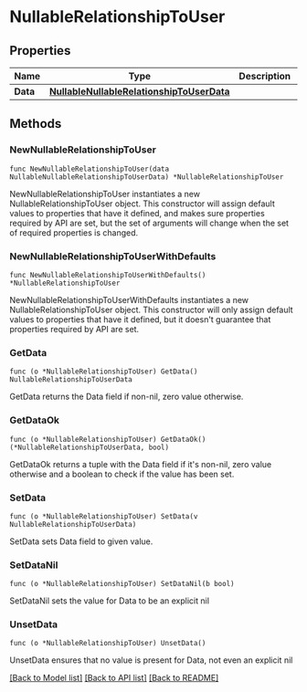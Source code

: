 # NullableRelationshipToUser

## Properties

| Name     | Type                                                                            | Description | Notes |
| -------- | ------------------------------------------------------------------------------- | ----------- | ----- |
| **Data** | [**NullableNullableRelationshipToUserData**](NullableRelationshipToUserData.md) |             |

## Methods

### NewNullableRelationshipToUser

`func NewNullableRelationshipToUser(data NullableNullableRelationshipToUserData) *NullableRelationshipToUser`

NewNullableRelationshipToUser instantiates a new NullableRelationshipToUser object.
This constructor will assign default values to properties that have it defined,
and makes sure properties required by API are set, but the set of arguments
will change when the set of required properties is changed.

### NewNullableRelationshipToUserWithDefaults

`func NewNullableRelationshipToUserWithDefaults() *NullableRelationshipToUser`

NewNullableRelationshipToUserWithDefaults instantiates a new NullableRelationshipToUser object.
This constructor will only assign default values to properties that have it defined,
but it doesn't guarantee that properties required by API are set.

### GetData

`func (o *NullableRelationshipToUser) GetData() NullableRelationshipToUserData`

GetData returns the Data field if non-nil, zero value otherwise.

### GetDataOk

`func (o *NullableRelationshipToUser) GetDataOk() (*NullableRelationshipToUserData, bool)`

GetDataOk returns a tuple with the Data field if it's non-nil, zero value otherwise
and a boolean to check if the value has been set.

### SetData

`func (o *NullableRelationshipToUser) SetData(v NullableRelationshipToUserData)`

SetData sets Data field to given value.

### SetDataNil

`func (o *NullableRelationshipToUser) SetDataNil(b bool)`

SetDataNil sets the value for Data to be an explicit nil

### UnsetData

`func (o *NullableRelationshipToUser) UnsetData()`

UnsetData ensures that no value is present for Data, not even an explicit nil

[[Back to Model list]](../README.md#documentation-for-models) [[Back to API list]](../README.md#documentation-for-api-endpoints) [[Back to README]](../README.md)
